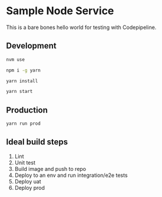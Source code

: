 # Sample Node Service

This is a bare bones hello world for testing with Codepipeline.

## Development

```sh
nvm use

npm i -g yarn

yarn install

yarn start
```

## Production

```sh
yarn run prod
```

## Ideal build steps

1. Lint
1. Unit test
1. Build image and push to repo
1. Deploy to an env and run integration/e2e tests
1. Deploy uat
1. Deploy prod
